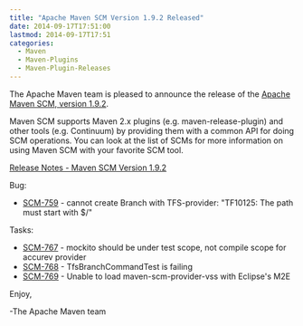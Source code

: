 ```yaml
---
title: "Apache Maven SCM Version 1.9.2 Released"
date: 2014-09-17T17:51:00
lastmod: 2014-09-17T17:51
categories:
  - Maven
  - Maven-Plugins
  - Maven-Plugin-Releases
---
```

The Apache Maven team is pleased to announce the release of the 
[Apache Maven SCM, version 1.9.2](http://maven.apache.org/scm/).

Maven SCM supports Maven 2.x plugins (e.g. maven-release-plugin) and other
tools (e.g. Continuum) by providing them with a common API for doing SCM
operations. You can look at the list of SCMs for more information on using
Maven SCM with your favorite SCM tool.

<!-- more -->

[Release Notes - Maven SCM Version 1.9.2](http://jira.codehaus.org/secure/ReleaseNote.jspa?projectId=10527&version=20535)

Bug:

 * [SCM-759](https://issues.apache.org/jira/browse/SCM-759) - cannot create Branch with TFS-provider: "TF10125: The path must start with $/"

Tasks:

 * [SCM-767](https://issues.apache.org/jira/browse/SCM-767) - mockito should be under test scope, not compile scope for accurev provider
 * [SCM-768](https://issues.apache.org/jira/browse/SCM-768) - TfsBranchCommandTest is failing
 * [SCM-769](https://issues.apache.org/jira/browse/SCM-769) - Unable to load maven-scm-provider-vss with Eclipse's M2E


Enjoy,

-The Apache Maven team
